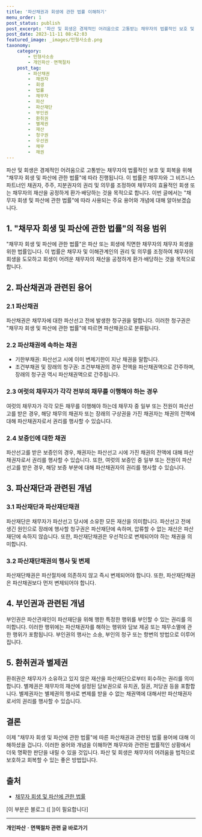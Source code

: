 ```yaml
---
title: '파산채권과 회생에 관한 법률 이해하기'
menu_order: 1
post_status: publish
post_excerpt: '파산 및 회생은 경제적인 어려움으로 고통받는 채무자의 법률적인 보호 및 회복을 위해  채무자 회생 및 파산에 관한 법률 에 따라 진행됩니다. 이 법률은 채무자와 그 비즈니스 파트너인 채권자, 주주, 지분권자의 권리 및 의무를 조정하여 채무자의 효율적인 회생 또는 채무자의 재산을 공정하게 환가 배당하는 것을 목적으로 합니다. 이번 글에서는  채무자 회생 및 파산에 관한 법률 에 따라 사용되는 주요 용어와 개념에 대해 알아보겠습니다.'
post_date: 2023-11-11 08:42:03
featured_image: _images/민형사소송.png
taxonomy:
    category:
        - 민형사소송
        - 개인파산ㆍ면책절차
    post_tag:
        - 파산채권
        -  채권자
        -  회생
        -  법률
        -  채무자
        -  파산
        -  파산재단
        -  부인권
        -  환취권
        -  별제권
        -  재산
        -  청구권
        -  우선권
        -  채무
        -  채권
---
```



파산 및 회생은 경제적인 어려움으로 고통받는 채무자의 법률적인 보호 및 회복을 위해 "채무자 회생 및 파산에 관한 법률"에 따라 진행됩니다. 이 법률은 채무자와 그 비즈니스 파트너인 채권자, 주주, 지분권자의 권리 및 의무를 조정하여 채무자의 효율적인 회생 또는 채무자의 재산을 공정하게 환가·배당하는 것을 목적으로 합니다. 이번 글에서는 "채무자 회생 및 파산에 관한 법률"에 따라 사용되는 주요 용어와 개념에 대해 알아보겠습니다.

## 1. "채무자 회생 및 파산에 관한 법률"의 적용 범위
"채무자 회생 및 파산에 관한 법률"은 파산 또는 회생에 직면한 채무자의 채무자 회생을 위한 법률입니다. 이 법률은 채무자 및 이해관계인의 권리 및 의무를 조정하여 채무자의 회생을 도모하고 회생이 어려운 채무자의 재산을 공정하게 환가·배당하는 것을 목적으로 합니다.

## 2. 파산채권과 관련된 용어
### 2.1 파산채권
파산채권은 채무자에 대한 파산선고 전에 발생한 청구권을 말합니다. 이러한 청구권은 "채무자 회생 및 파산에 관한 법률"에 따르면 파산채권으로 분류됩니다.

### 2.2 파산채권에 속하는 채권
- 기한부채권: 파산선고 시에 이미 변제기한이 지난 채권을 말합니다.
- 조건부채권 및 장래의 청구권: 조건부채권의 경우 전액을 파산채권액으로 간주하며, 장래의 청구권 역시 파산채권액으로 간주됩니다.

### 2.3 여럿의 채무자가 각각 전부의 채무를 이행해야 하는 경우
여럿의 채무자가 각각 모든 채무를 이행해야 하는데 채무자 중 일부 또는 전원이 파산선고를 받은 경우, 해당 채무의 채권자 또는 장래의 구상권을 가진 채권자는 채권의 전액에 대해 파산채권자로서 권리를 행사할 수 있습니다.

### 2.4 보증인에 대한 채권
파산선고를 받은 보증인의 경우, 채권자는 파산선고 시에 가진 채권의 전액에 대해 파산채권자로서 권리를 행사할 수 있습니다. 또한, 여럿의 보증인 중 일부 또는 전원이 파산선고를 받은 경우, 해당 보증 부분에 대해 파산채권자의 권리를 행사할 수 있습니다.

## 3. 파산재단과 관련된 개념
### 3.1 파산재단과 파산재단채권
파산재단은 채무자가 파산선고 당시에 소유한 모든 재산을 의미합니다. 파산선고 전에 생긴 원인으로 장래에 행사할 청구권은 파산재단에 속하며, 압류할 수 없는 재산은 파산재단에 속하지 않습니다. 또한, 파산재단채권은 우선적으로 변제되어야 하는 채권을 의미합니다.

### 3.2 파산재단채권의 행사 및 변제
파산재단채권은 파산절차에 의존하지 않고 즉시 변제되어야 합니다. 또한, 파산재단채권은 파산채권보다 먼저 변제되어야 합니다.

## 4. 부인권과 관련된 개념
부인권은 파산관재인이 파산재단을 위해 행한 특정한 행위를 부인할 수 있는 권리를 의미합니다. 이러한 행위에는 파산채권자를 해하는 행위와 담보 제공 또는 채무소멸에 관한 행위가 포함됩니다. 부인권의 행사는 소송, 부인의 청구 또는 항변의 방법으로 이루어집니다.

## 5. 환취권과 별제권
환취권은 채무자가 소유하고 있지 않은 재산을 파산재단으로부터 회수하는 권리를 의미합니다. 별제권은 채무자의 재산에 설정된 담보권으로 유치권, 질권, 저당권 등을 포함합니다. 별제권자는 별제권의 행사로 변제를 받을 수 없는 채권액에 대해서만 파산채권자로서의 권리를 행사할 수 있습니다.

## 결론
이제 "채무자 회생 및 파산에 관한 법률"에 따른 파산채권과 관련된 법률 용어에 대해 이해하셨을 겁니다. 이러한 용어와 개념을 이해하면 채무자와 관련된 법률적인 상황에서 더욱 명확한 판단을 내릴 수 있을 것입니다. 파산 및 회생은 채무자의 어려움을 법적으로 보호하고 회복할 수 있는 좋은 방법입니다.

## 출처
- [채무자 회생 및 파산에 관한 법률](https://www.law.go.kr/%EB%B2%95%EB%A0%B9/채무자회생및파산에관한법률)

[이 부분은 블로그  ([ ])이 필요합니다]
<!-- wp:separator -->
<hr class="wp-block-separator has-alpha-channel-opacity"/>
<!-- /wp:separator -->

<!-- wp:group {"backgroundColor":"base","layout":{"type":"constrained"}} -->
<div class="wp-block-group has-base-background-color has-background"><!-- wp:paragraph {"align":"center","fontSize":"medium"} -->
<p class="has-text-align-center has-large-font-size"><strong>개인파산ㆍ면책절차 관련 글 바로가기</strong></p>
<!-- /wp:paragraph -->


<!-- wp:latest-posts
{"categories":[{"id":14814,"count":19,"description":"","link":"https://uknowlaw.com/category/%ea%b0%9c%ec%9d%b8%ed%8c%8c%ec%82%b0%e3%86%8d%eb%a9%b4%ec%b1%85%ec%a0%88%ec%b0%a8/","name":"개인파산ㆍ면책절차","slug":"개인파산ㆍ면책절차","taxonomy":"category","parent":0,"meta":[],"_links":{"self":[{"href":"https://uknowlaw.com/wp-json/wp/v2/categories/14814"}],"collection":[{"href":"https://uknowlaw.com/wp-json/wp/v2/categories"}],"about":[{"href":"https://uknowlaw.com/wp-json/wp/v2/taxonomies/category"}],"wp:post_type":[{"href":"https://uknowlaw.com/wp-json/wp/v2/posts?categories=14814"}],"curies":[{"name":"wp","href":"https://api.w.org/{rel}","templated":true}]}}],"postsToShow":100,"excerptLength":28,"postLayout":"grid","columns":2,"featuredImageAlign":"left","featuredImageSizeSlug":"large","fontSize":"small"} /--></div>
<!-- /wp:group -->